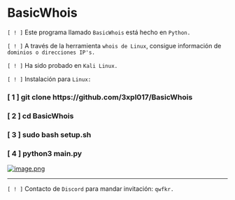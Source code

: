 # BasicWhois
`[ ! ]` Este programa llamado `BasicWhois` está hecho en `Python.`

`[ ! ]` A través de la herramienta `whois de Linux`, consigue información de `dominios o direcciones IP's.`

`[ ! ]` Ha sido probado en `Kali Linux.`

`[ ! ]` Instalación para `Linux:`

<h3>[ 1 ] git clone https://github.com/3xpl017/BasicWhois</h3>
<h3>[ 2 ] cd BasicWhois</h3>
<h3>[ 3 ] sudo bash setup.sh</h3>
<h3>[ 4 ] python3 main.py</h3>

[![image.png](https://i.postimg.cc/J7NYvF3W/image.png)](https://postimg.cc/bdvR23F6)

<hr>

`[ ! ]` Contacto de `Discord` para mandar invitación: `qwfkr.`
